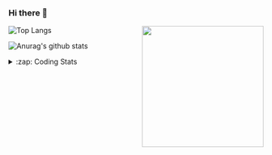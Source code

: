 ### Hi there 👋

<!--
**tao8687/tao8687** is a ✨ _special_ ✨ repository because its `README.md` (this file) appears on your GitHub profile.

Here are some ideas to get you started:

- 🔭 I’m currently working on ...
- 🌱 I’m currently learning ...
- 👯 I’m looking to collaborate on ...
- 🤔 I’m looking for help with ...
- 💬 Ask me about ...
- 📫 How to reach me: ...
- 😄 Pronouns: ...
- ⚡ Fun fact: ...
-->

<img align='right' src="https://media.giphy.com/media/M9gbBd9nbDrOTu1Mqx/giphy.gif" width="240">

  
![Top Langs](https://github-readme-stats.vercel.app/api/top-langs/?username=tao8687&layout=compact&title_color=23238E&text_color=A67D3D)

![Anurag's github stats](https://github-readme-stats.vercel.app/api?username=tao8687&show_icons=true&&text_color=A67D3D&title_color=23238E&show_icons=false&count_private=true&hide=stars)

<details>
  <summary>:zap: Coding Stats</summary>
  <br>
    
<!--START_SECTION:waka-->

```txt
From: 19 August 2025 - To: 26 August 2025

C++          1 hr 16 mins    █████████████▓░░░░░░░░░░░   54.89 %
Bash         23 mins         ████▒░░░░░░░░░░░░░░░░░░░░   16.95 %
C            19 mins         ███▒░░░░░░░░░░░░░░░░░░░░░   13.90 %
Text         6 mins          █▒░░░░░░░░░░░░░░░░░░░░░░░   05.04 %
XML          6 mins          █░░░░░░░░░░░░░░░░░░░░░░░░   04.49 %
```

<!--END_SECTION:waka-->
</details>
